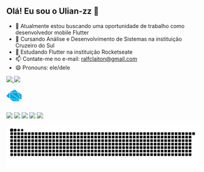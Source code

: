 ## Olá! Eu sou o Ulian-zz 👋

- 🔭 Atualmente estou buscando uma oportunidade de trabalho como desenvolvedor mobile Flutter
- 🌱 Cursando Análise e Desenvolvimento de Sistemas na instituição Cruzeiro do Sul
- 🌱 Estudando Flutter na instituição Rocketseate
- 📫 Contate-me no e-mail: ralfclaiton@gmail.com
- 😄 Pronouns: ele/dele

 <div>
  <a href="https://github.com/Ulian-zz">
  <img height="150em" src="https://github-readme-stats.vercel.app/api?username=Ulian-zz&show_icons=true&theme=merko&include_all_commits=true&count_private=true"/>
  <img height="150em" src="https://github-readme-stats.vercel.app/api/top-langs/?username=Ulian-zz&layout=compact&langs_count=7&theme=merko"/>
</div>
  
<div style="display: inline_block"><br>
  <img align="center" alt="Rafa-Js" height="30" width="40" src="https://raw.githubusercontent.com/devicons/devicon/master/icons/dart/dart-plain.svg">
</div>  
  
##
  
<div>
   <a href="https://instagram.com/ralfulian" target="_blank"><img src="https://img.shields.io/badge/-Instagram-%23E4405F?style=for-the-badge&logo=instagram&logoColor=white" target="_blank"></a>
  	<a href="https://www.twitch.tv/ralfitoulian" target="_blank"><img src="https://img.shields.io/badge/Twitch-9146FF?style=for-the-badge&logo=twitch&logoColor=white" target="_blank"></a>
  <a href="https://discord.gg/Ralfito#7130" target="_blank"><img src="https://img.shields.io/badge/Discord-7289DA?style=for-the-badge&logo=discord&logoColor=white" target="_blank"></a> 
   <a href = "mailto:ralfclaiton@gmail.com"><img src="https://img.shields.io/badge/Gmail-D14836?style=for-the-badge&logo=gmail&logoColor=white"></a>
   <a href="https://www.linkedin.com/in/ralf-ulian-8b3673107/" target="_blank"><img src="https://img.shields.io/badge/-LinkedIn-%230077B5?style=for-the-badge&logo=linkedin&logoColor=white" target="_blank"></a> 
</div>  
  
 ![Snake animation](https://github.com/Ulian-zz/Ulian-zz/blob/output/github-contribution-grid-snake.svg)  
